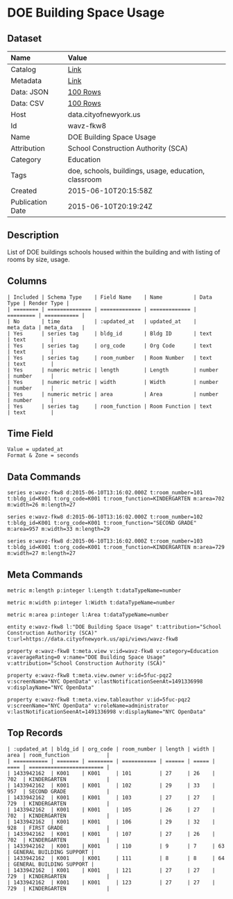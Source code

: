 # DOE Building Space Usage

## Dataset

| Name | Value |
| :--- | :---- |
| Catalog | [Link](https://catalog.data.gov/dataset/doe-building-space-usage) |
| Metadata | [Link](https://data.cityofnewyork.us/api/views/wavz-fkw8) |
| Data: JSON | [100 Rows](https://data.cityofnewyork.us/api/views/wavz-fkw8/rows.json?max_rows=100) |
| Data: CSV | [100 Rows](https://data.cityofnewyork.us/api/views/wavz-fkw8/rows.csv?max_rows=100) |
| Host | data.cityofnewyork.us |
| Id | wavz-fkw8 |
| Name | DOE Building Space Usage |
| Attribution | School Construction Authority (SCA) |
| Category | Education |
| Tags | doe, schools, buildings, usage, education, classroom |
| Created | 2015-06-10T20:15:58Z |
| Publication Date | 2015-06-10T20:19:24Z |

## Description

List of DOE buildings schools housed within the building and with listing of rooms by size, usage.

## Columns

```ls
| Included | Schema Type    | Field Name    | Name          | Data Type | Render Type |
| ======== | ============== | ============= | ============= | ========= | =========== |
| No       | time           | :updated_at   | updated_at    | meta_data | meta_data   |
| Yes      | series tag     | bldg_id       | Bldg ID       | text      | text        |
| Yes      | series tag     | org_code      | Org Code      | text      | text        |
| Yes      | series tag     | room_number   | Room Number   | text      | text        |
| Yes      | numeric metric | length        | Length        | number    | number      |
| Yes      | numeric metric | width         | Width         | number    | number      |
| Yes      | numeric metric | area          | Area          | number    | number      |
| Yes      | series tag     | room_function | Room Function | text      | text        |
```

## Time Field

```ls
Value = updated_at
Format & Zone = seconds
```

## Data Commands

```ls
series e:wavz-fkw8 d:2015-06-10T13:16:02.000Z t:room_number=101 t:bldg_id=K001 t:org_code=K001 t:room_function=KINDERGARTEN m:area=702 m:width=26 m:length=27

series e:wavz-fkw8 d:2015-06-10T13:16:02.000Z t:room_number=102 t:bldg_id=K001 t:org_code=K001 t:room_function="SECOND GRADE" m:area=957 m:width=33 m:length=29

series e:wavz-fkw8 d:2015-06-10T13:16:02.000Z t:room_number=103 t:bldg_id=K001 t:org_code=K001 t:room_function=KINDERGARTEN m:area=729 m:width=27 m:length=27
```

## Meta Commands

```ls
metric m:length p:integer l:Length t:dataTypeName=number

metric m:width p:integer l:Width t:dataTypeName=number

metric m:area p:integer l:Area t:dataTypeName=number

entity e:wavz-fkw8 l:"DOE Building Space Usage" t:attribution="School Construction Authority (SCA)" t:url=https://data.cityofnewyork.us/api/views/wavz-fkw8

property e:wavz-fkw8 t:meta.view v:id=wavz-fkw8 v:category=Education v:averageRating=0 v:name="DOE Building Space Usage" v:attribution="School Construction Authority (SCA)"

property e:wavz-fkw8 t:meta.view.owner v:id=5fuc-pqz2 v:screenName="NYC OpenData" v:lastNotificationSeenAt=1491336998 v:displayName="NYC OpenData"

property e:wavz-fkw8 t:meta.view.tableauthor v:id=5fuc-pqz2 v:screenName="NYC OpenData" v:roleName=administrator v:lastNotificationSeenAt=1491336998 v:displayName="NYC OpenData"
```

## Top Records

```ls
| :updated_at | bldg_id | org_code | room_number | length | width | area | room_function            | 
| =========== | ======= | ======== | =========== | ====== | ===== | ==== | ======================== | 
| 1433942162  | K001    | K001     | 101         | 27     | 26    | 702  | KINDERGARTEN             | 
| 1433942162  | K001    | K001     | 102         | 29     | 33    | 957  | SECOND GRADE             | 
| 1433942162  | K001    | K001     | 103         | 27     | 27    | 729  | KINDERGARTEN             | 
| 1433942162  | K001    | K001     | 105         | 26     | 27    | 702  | KINDERGARTEN             | 
| 1433942162  | K001    | K001     | 106         | 29     | 32    | 928  | FIRST GRADE              | 
| 1433942162  | K001    | K001     | 107         | 27     | 26    | 702  | KINDERGARTEN             | 
| 1433942162  | K001    | K001     | 110         | 9      | 7     | 63   | GENERAL BUILDING SUPPORT | 
| 1433942162  | K001    | K001     | 111         | 8      | 8     | 64   | GENERAL BUILDING SUPPORT | 
| 1433942162  | K001    | K001     | 121         | 27     | 27    | 729  | KINDERGARTEN             | 
| 1433942162  | K001    | K001     | 123         | 27     | 27    | 729  | KINDERGARTEN             | 
```